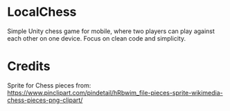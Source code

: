 # LocalChess
Simple Unity chess game for mobile, where two players can play against each other on one device. Focus on clean code and simplicity.


# Credits
Sprite for Chess pieces from: https://www.pinclipart.com/pindetail/hRbwim_file-pieces-sprite-wikimedia-chess-pieces-png-clipart/
